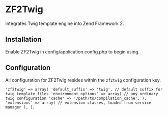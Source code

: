 ZF2Twig
=======

Integrates Twig template engine into Zend Framework 2.

Installation
------------

Enable ZF2Twig in config/application.config.php to begin using.

Configuration
-------------

All configuration for ZF2Twig resides within the `zf2twig` configuration key.

`'zf2twig' => array(
    'default_suffix' => 'twig', // default suffix for twig template files
    'environment_options' => array(
        // any ordinary twig configuration
        'cache' => '/path/to/compilation_cache',
    ),
    'extensions' => array(
        // extension classes, loaded from service manager
    ),
),`
